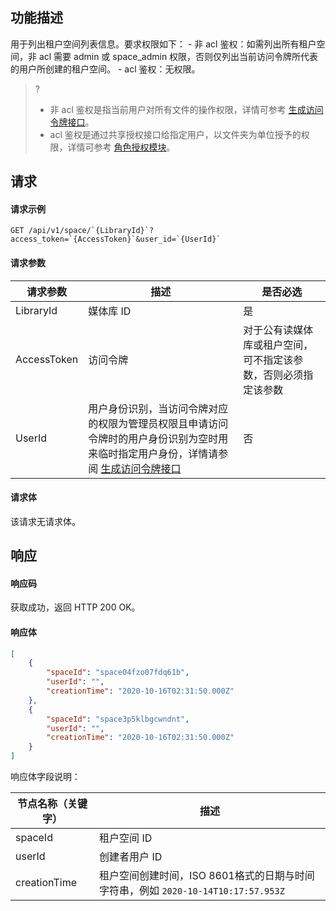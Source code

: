 ## 功能描述

用于列出租户空间列表信息。要求权限如下：
    - 非 acl 鉴权：如需列出所有租户空间，非 acl 需要 admin 或 space_admin 权限，否则仅列出当前访问令牌所代表的用户所创建的租户空间。
    - acl 鉴权：无权限。

>?
>- 非 acl 鉴权是指当前用户对所有文件的操作权限，详情可参考 [生成访问令牌接口](https://cloud.tencent.com/document/product/1339/71159)。
>- acl 鉴权是通过共享授权接口给指定用户，以文件夹为单位授予的权限，详情可参考 [角色授权模块](https://cloud.tencent.com/document/product/1339/71014)。
>

## 请求

#### 请求示例

```
GET /api/v1/space/`{LibraryId}`?access_token=`{AccessToken}`&user_id=`{UserId}`
```

#### 请求参数


| 请求参数     | 描述    | 是否必选      |
|  -----|  ---| -----|
 |LibraryId|媒体库 ID|是  |
|AccessToken|访问令牌|对于公有读媒体库或租户空间，可不指定该参数，否则必须指定该参数|
|UserId|用户身份识别，当访问令牌对应的权限为管理员权限且申请访问令牌时的用户身份识别为空时用来临时指定用户身份，详情请参阅 [生成访问令牌接口](https://cloud.tencent.com/document/product/1339/71159)|否|

#### 请求体

该请求无请求体。

## 响应

#### 响应码

获取成功，返回 HTTP 200 OK。

#### 响应体


```json
[
    {
        "spaceId": "space04fzo07fdq61b",
        "userId": "",
        "creationTime": "2020-10-16T02:31:50.000Z"
    },
    {
        "spaceId": "space3p5klbgcwndnt",
        "userId": "",
        "creationTime": "2020-10-16T02:31:50.000Z"
    }
]
```

响应体字段说明：


| 节点名称（关键字）     |描述                            |
| ---------------------- | ------ | 
|spaceId|租户空间 ID|
|userId|创建者用户 ID|
| creationTime|租户空间创建时间，ISO 8601格式的日期与时间字符串，例如 `2020-10-14T10:17:57.953Z`|

